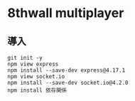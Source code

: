 # 8thwall multiplayer

## 導入
```
git init -y
npm view express
npm install --save-dev express@4.17.1 
npm view socket.io
npm install --save-dev socket.io@4.2.0
npm install 依存関係
```